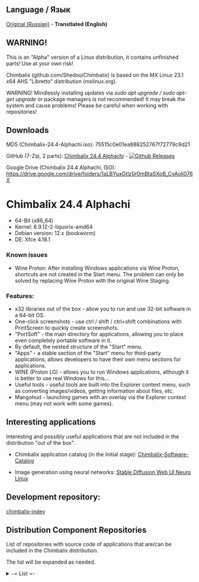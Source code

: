 ## Language / Язык
[Original (Russian)](https://github.com/Shedou/Chimbalix) - **Transtlated (English)**

## WARNING!

This is an "Alpha" version of a Linux distribution, it contains unfinished parts! Use at your own risk!

Chimbalix (github.com/Shedou/Chimbalix) is based on the MX Linux 23.1 x64 AHS "Libretto" distribution (mxlinux.org).

WARNING! Mindlessly installing updates via *sudo apt upgrade / sudo apt-get upgrade* or package managers is not recommended! It may break the system and cause problems! Please be careful when working with repositories!

## Downloads

MD5 (Chimbalix-24.4-Alphachi.iso): 75515c0e01ea888252767f72779c9d21

GitHub (7-Zip, 2 parts): [Chimbalix 24.4 Alphachi](https://github.com/Shedou/Chimbalix/releases/tag/Chimbalix_244) - [![Github Releases](https://img.shields.io/github/downloads/Shedou/Chimbalix/Chimbalix_244/total.svg)](https://github.com/Shedou/Chimbalix/releases/tag/Chimbalix_244)

Google Drive (Chimbalix 24.4 Alphachi, ISO): https://drive.google.com/drive/folders/1aLBYuxGtlz0r0mBtaSXoB_CvAoli076X

# Chimbalix 24.4 Alphachi
* 64-Bit (x86_64)
* Kernel: 6.9.12-2-liquorix-amd64
* Debian version: 12.x (bookworm)
* DE: Xfce 4.18.1

### Known issues
* Wine Proton: After installing Windows applications via Wine Proton, shortcuts are not created in the Start menu. The problem can only be solved by replacing Wine Proton with the original Wine Staging.

### Features:
* x32 libraries out of the box - allow you to run and use 32-bit software in a 64-bit OS.
* One-click screenshots - use ctrl / shift / ctrl+shift combinations with PrintScreen to quickly create screenshots.
* "PortSoft" - the main directory for applications, allowing you to place even completely portable software in it.
* By default, the nested structure of the "Start" menu.
* "Apps" - a stable section of the "Start" menu for third-party applications, allows developers to have their own menu sections for applications.
* WINE (Proton LG) - allows you to run Windows applications, although it is better to use real Windows for this...
* Useful tools - useful tools are built into the Explorer context menu, such as converting images/videos, getting information about files, etc.
* Mangohud - launching games with an overlay via the Explorer context menu (may not work with some games).

## Interesting applications
Interesting and possibly useful applications that are not included in the distribution "out of the box".

* Chimbalix application catalog (in the initial stage): [Chimbalix-Software-Catalog](https://github.com/Shedou/Chimbalix-Software-Catalog)

* Image generation using neural networks: [Stable Diffusion Web UI Neuro Linux](https://github.com/Shedou/Neuro/tree/main/SD_WEBUI_Neuro_Linux)

## Development repository:

[chimbalix-indev](https://github.com/Shedou/chimbalix-indev)

## Distribution Component Repositories
List of repositories with source code of applications that are/can be included in the Chimbalix distribution.

The list will be expanded as needed.

<details>
<summary>-= List =-</summary>

* Scripts for Chimbalix: [chimbalix-scripts](https://github.com/Shedou/chimbalix-scripts)
* Distribution installer: [chimbalix-installer](https://github.com/Shedou/chimbalix-installer)
* Distribution ISO image creator: [chimbalix-snapshot](https://github.com/Shedou/chimbalix-snapshot)
* Baobab disk space analyzer: [chimbalix-baobab](https://github.com/Shedou/chimbalix-baobab)

</details>
